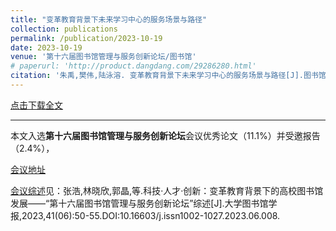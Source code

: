 ```yaml
---
title: "变革教育背景下未来学习中心的服务场景与路径"
collection: publications
permalink: /publication/2023-10-19
date: 2023-10-19
venue: '第十六届图书馆管理与服务创新论坛/图书馆'
# paperurl: 'http://product.dangdang.com/29286280.html'
citation: '朱禹,樊伟,陆泳溶. 变革教育背景下未来学习中心的服务场景与路径[J].图书馆,2024(08):26-32.'
---
```


[点击下载全文](https://kns.cnki.net/kcms2/article/abstract?v=6RlcORkFSJRBjqDV3kMqqKJA9dYu33-Pz_2mR0EqEyq61XieKwC3KZDD99KCb3WpD9qHXb16ZGku0zbOeWtG6ERcAy7GSzph8ouqqPW60WS5SStYLyraW9E2TwKoxStDbgEvbYQ5JJX1M_GLyS23aA==&uniplatform=NZKPT&language=CHS)

---

本文入选**第十六届图书馆管理与服务创新论坛**会议优秀论文（11.1%）并受邀报告（2.4%），


[会议地址](http://cflms.lib.sjtu.edu.cn/2023/index.html)


[会议综述](https://kns.cnki.net/kcms2/article/abstract?v=nouGVBS_tgcZTTmLjnL22Mhm1BTiJk2ehKoQ_of7nrJMaDH86557yPfU4rSeYB9GKjo2m7_1mjMBjV1h5jT8y1KUXw0MRROmLQyEaWQ9XnW1DuMj5l23kautZwAHWSnRoACV45R57eT78wW5wZXQYQ==&uniplatform=NZKPT&language=CHS)见：张浩,林晓欣,郭晶,等.科技·人才·创新：变革教育背景下的高校图书馆发展——“第十六届图书馆管理与服务创新论坛”综述[J].大学图书馆学报,2023,41(06):50-55.DOI:10.16603/j.issn1002-1027.2023.06.008.
